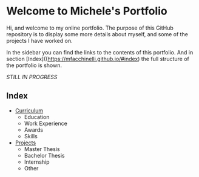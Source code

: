 # Welcome to Michele's Portfolio

Hi, and welcome to my online portfolio. The purpose of this GitHub repository is to display some more details about myself, and some of the projects I have worked on.

In the sidebar you can find the links to the contents of this portfolio. And in section [Index]((https://mfacchinelli.github.io/#index) the full structure of the portfolio is shown. 

*STILL IN PROGRESS*

## Index

- [Curriculum](https://mfacchinelli.github.io/curriculum.html)
	- Education
	- Work Experience
	- Awards
	- Skills
- [Projects](https://mfacchinelli.github.io/experience.html)
	- Master Thesis
	- Bachelor Thesis
	- Internship
	- Other